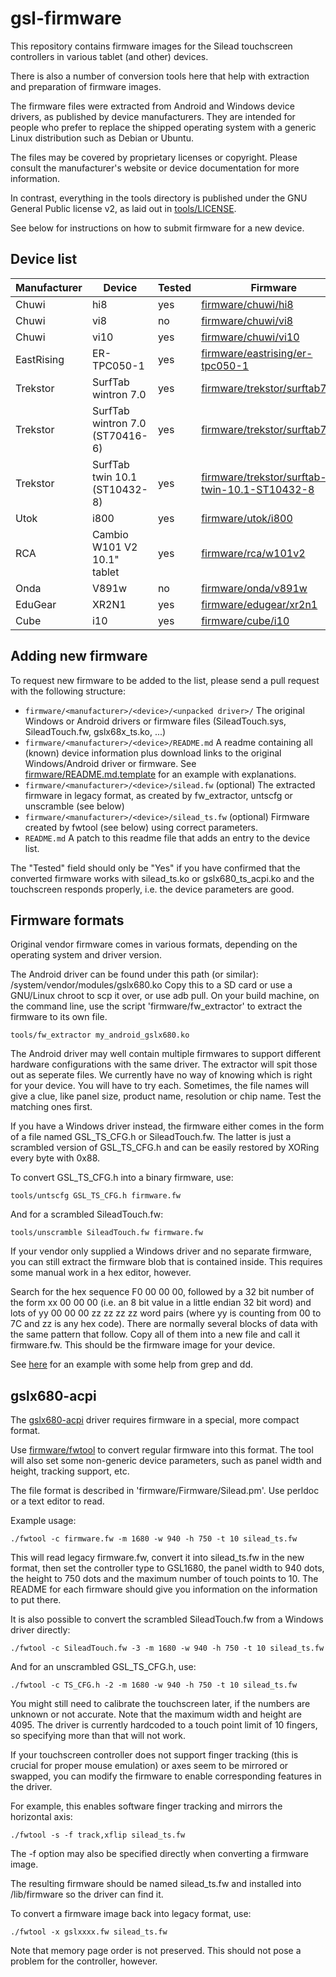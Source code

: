 gsl-firmware
============

This repository contains firmware images for the Silead
touchscreen controllers in various tablet (and other) devices.

There is also a number of conversion tools here that help with
extraction and preparation of firmware images.

The firmware files were extracted from Android and Windows device
drivers, as published by device manufacturers. They are intended
for people who prefer to replace the shipped operating
system with a generic Linux distribution such as Debian or Ubuntu.

The files may be covered by proprietary licenses or copyright.
Please consult the manufacturer's website or device documentation
for more information.

In contrast, everything in the tools directory is published under
the GNU General Public license v2, as laid out in
[tools/LICENSE](tools/LICENSE).

See below for instructions on how to submit firmware for a
new device.


Device list
-----------

| Manufacturer  | Device                          | Tested  | Firmware                                                       |
|---------------|---------------------------------|---------|----------------------------------------------------------------|
| Chuwi         | hi8                             |  yes    | [firmware/chuwi/hi8](firmware/chuwi/hi8)                       |
| Chuwi         | vi8                             |  no     | [firmware/chuwi/vi8](firmware/chuwi/vi8)                       |
| Chuwi         | vi10                            | yes     | [firmware/chuwi/vi10](firmware/chuwi/vi10)                     |
| EastRising	| ER-TPC050-1			  | yes     | [firmware/eastrising/er-tpc050-1](firmware/eastrising/er-tpc050-1)|
| Trekstor      | SurfTab wintron 7.0             | yes     | [firmware/trekstor/surftab7old](firmware/trekstor/surftab7old) |
| Trekstor      | SurfTab wintron 7.0 (ST70416-6) | yes     | [firmware/trekstor/surftab7new](firmware/trekstor/surftab7new) |
| Trekstor      | SurfTab twin 10.1 (ST10432-8)   | yes     | [firmware/trekstor/surftab-twin-10.1-ST10432-8](firmware/trekstor/surftab-twin-10.1-ST10432-8)|
| Utok          | i800                            | yes     | [firmware/utok/i800](firmware/utok/i800)                       |
| RCA           | Cambio W101 V2 10.1" tablet     | yes     | [firmware/rca/w101v2](firmware/rca/w101v2)                     |
| Onda          | V891w                           | no      | [firmware/onda/v891w](firmware/onda/v891w)                     |
| EduGear       | XR2N1                           | yes     | [firmware/edugear/xr2n1](firmware/edugear/xr2n1)               |
| Cube          | i10                             | yes     | [firmware/cube/i10](firmware/cube/i10)                         |


Adding new firmware
-------------------

To request new firmware to be added to the list, please send a
pull request with the following structure:

- `firmware/<manufacturer>/<device>/<unpacked driver>/`
  The original Windows or Android drivers or firmware files
  (SileadTouch.sys, SileadTouch.fw, gslx68x_ts.ko, ...)
- `firmware/<manufacturer>/<device>/README.md`
  A readme containing all (known) device information plus
  download links to the original Windows/Android driver or
  firmware. See [firmware/README.md.template](firmware/README.md.template)
  for an example with explanations.
- `firmware/<manufacturer>/<device>/silead.fw`
  (optional) The extracted firmware in legacy format, as
  created by fw_extractor, untscfg or unscramble (see below)
- `firmware/<manufacturer>/<device>/silead_ts.fw`
  (optional) Firmware created by fwtool (see below)
  using correct parameters.
- `README.md`
  A patch to this readme file that adds an entry to the
  device list.

The "Tested" field should only be "Yes" if you have confirmed that
the converted firmware works with silead_ts.ko or gslx680_ts_acpi.ko
and the touchscreen responds properly, i.e. the device parameters
are good.


Firmware formats
----------------

Original vendor firmware comes in various formats, depending
on the operating system and driver version.

The Android driver can be found under this path (or similar):
/system/vendor/modules/gslx680.ko
Copy this to a SD card or use a GNU/Linux chroot to scp it over, or use
adb pull.
On your build machine, on the command line, use the script
'firmware/fw_extractor' to extract the firmware to its own file.

    tools/fw_extractor my_android_gslx680.ko

The Android driver may well contain multiple firmwares to support
different hardware configurations with the same driver. The extractor
will spit those out as seperate files. We currently have no way of
knowing which is right for your device. You will have to try each.
Sometimes, the file names will give a clue, like panel size, product
name, resolution or chip name. Test the matching ones first.

If you have a Windows driver instead, the firmware either comes in
the form of a file named GSL_TS_CFG.h or SileadTouch.fw. The latter
is just a scrambled version of GSL_TS_CFG.h and can be easily
restored by XORing every byte with 0x88.

To convert GSL_TS_CFG.h into a binary firmware, use:

    tools/untscfg GSL_TS_CFG.h firmware.fw

And for a scrambled SileadTouch.fw:

    tools/unscramble SileadTouch.fw firmware.fw

If your vendor only supplied a Windows driver and no separate
firmware, you can still extract the firmware blob that is contained
inside. This requires some manual work in a hex editor, however.

Search for the hex sequence F0 00 00 00, followed by a 32 bit
number of the form xx 00 00 00 (i.e. an 8 bit value in a little
endian 32 bit word) and lots of yy 00 00 00 zz zz zz zz word pairs
(where yy is counting from 00 to 7C and zz is any hex code).
There are normally several blocks of data with the same pattern that
follow. Copy all of them into a new file and call it firmware.fw.
This should be the firmware image for your device.

See [here](firmware/trekstor/surftab-twin-10.1-ST10432-8/README.md#command-to-find-the-offsets-used-for-extraction) for an example with some help from grep and dd.


gslx680-acpi
------------

The [gslx680-acpi](https://github.com/onitake/gslx680-acpi) driver
requires firmware in a special, more compact format.

Use [firmware/fwtool](firmware/fwtool) to convert regular firmware
into this format. The tool will also set some non-generic
device parameters, such as panel width and height, tracking support, etc.

The file format is described in 'firmware/Firmware/Silead.pm'.
Use perldoc or a text editor to read.

Example usage:

    ./fwtool -c firmware.fw -m 1680 -w 940 -h 750 -t 10 silead_ts.fw

This will read legacy firmware.fw, convert it into silead_ts.fw in
the new format, then set the controller type to GSL1680, the panel
width to 940 dots, the height to 750 dots and the maximum number
of touch points to 10. The README for each firmware should give
you information on the information to put there.

It is also possible to convert the scrambled SileadTouch.fw from a
Windows driver directly:

    ./fwtool -c SileadTouch.fw -3 -m 1680 -w 940 -h 750 -t 10 silead_ts.fw

And for an unscrambled GSL_TS_CFG.h, use:

    ./fwtool -c TS_CFG.h -2 -m 1680 -w 940 -h 750 -t 10 silead_ts.fw

You might still need to calibrate the touchscreen later, if
the numbers are unknown or not accurate. Note that the maximum
width and height are 4095. The driver is currently hardcoded
to a touch point limit of 10 fingers, so specifying more than
that will not work.

If your touchscreen controller does not support finger tracking
(this is crucial for proper mouse emulation) or axes seem to be
mirrored or swapped, you can modify the firmware to
enable corresponding features in the driver.

For example, this enables software finger tracking and mirrors
the horizontal axis:

    ./fwtool -s -f track,xflip silead_ts.fw

The -f option may also be specified directly when converting
a firmware image.

The resulting firmware should be named silead_ts.fw and
installed into /lib/firmware so the driver can find it.

To convert a firmware image back into legacy format, use:

    ./fwtool -x gslxxxx.fw silead_ts.fw

Note that memory page order is not preserved. This should not
pose a problem for the controller, however.
